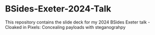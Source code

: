 # BSides-Exeter-2024-Talk
This repository contains the slide deck for my 2024 BSides Exeter talk - Cloaked in Pixels: Concealing payloads with steganograhpy 
